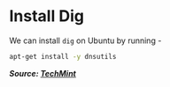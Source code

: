 # Install Dig

We can install `dig` on Ubuntu by running -

```bash
apt-get install -y dnsutils
```

***Source: [TechMint](https://www.tecmint.com/install-dig-and-nslookup-in-linux/)***
